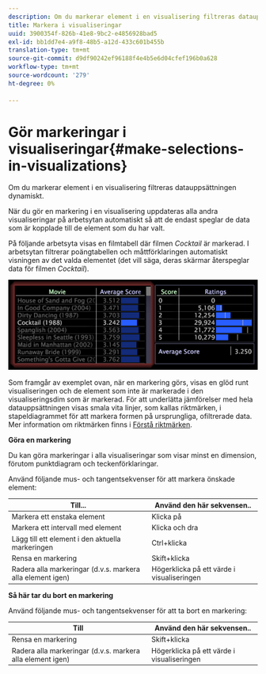 ```yaml
---
description: Om du markerar element i en visualisering filtreras datauppsättningen dynamiskt.
title: Markera i visualiseringar
uuid: 3900354f-826b-41e8-9bc2-e4856928bad5
exl-id: bb1dd7e4-a9f8-48b5-a12d-433c601b455b
translation-type: tm+mt
source-git-commit: d9df90242ef96188f4e4b5e6d04cfef196b0a628
workflow-type: tm+mt
source-wordcount: '279'
ht-degree: 0%

---
```


# Gör markeringar i visualiseringar{#make-selections-in-visualizations}

Om du markerar element i en visualisering filtreras datauppsättningen dynamiskt.

När du gör en markering i en visualisering uppdateras alla andra visualiseringar på arbetsytan automatiskt så att de endast speglar de data som är kopplade till de element som du har valt.

På följande arbetsyta visas en filmtabell där filmen *Cocktail* är markerad. I arbetsytan filtrerar poängtabellen och måttförklaringen automatiskt visningen av det valda elementet (det vill säga, deras skärmar återspeglar data för filmen *Cocktail*).

![](assets/wsp_selection_Basic.png)

Som framgår av exemplet ovan, när en markering görs, visas en glöd runt visualiseringen och de element som inte är markerade i den visualiseringsdim som är markerad. För att underlätta jämförelser med hela datauppsättningen visas smala vita linjer, som kallas riktmärken, i stapeldiagrammet för att markera formen på ursprungliga, ofiltrerade data. Mer information om riktmärken finns i [Förstå riktmärken](../../../../home/c-get-started/c-vis/c-ustd-benchmks.md#concept-c7b0f4102e92458096f8c4765cbe2914).

**Göra en markering**

Du kan göra markeringar i alla visualiseringar som visar minst en dimension, förutom punktdiagram och teckenförklaringar.

Använd följande mus- och tangentsekvenser för att markera önskade element:

| Till... | Använd den här sekvensen.. |
|---|---|
| Markera ett enstaka element | Klicka på |
| Markera ett intervall med element | Klicka och dra |
| Lägg till ett element i den aktuella markeringen | Ctrl+klicka |
| Rensa en markering | Skift+klicka |
| Radera alla markeringar (d.v.s. markera alla element igen) | Högerklicka på ett värde i visualiseringen |

**Så här tar du bort en markering**

Använd följande mus- och tangentsekvenser för att ta bort en markering:

| Till | Använd den här sekvensen.. |
|---|---|
| Rensa en markering | Skift+klicka |
| Radera alla markeringar (d.v.s. markera alla element igen) | Högerklicka på ett värde i visualiseringen |
